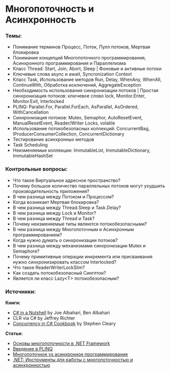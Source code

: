 # Многопоточность и Асинхронность

### Темы:

* Понимание терминов Процесс, Поток, Пулл потоков, Мертвая блокировка
* Понимание концепций Многопоточного программирования, Асинхронного программирования и Параллелизма
* Класс Thread: Start, Join, Abort, Sleep \| Фоновые и активные потоки
* Ключевые слова async и await, Syncronization Context
* Класс Task, Использование методов Run, Delay, WhenAny, WhenAll, ContinueWith, Обработка исключений, AggregateException
* Необходимость использования синхронизации потоков \| Простая синхронизация потоков: ключевое слово lock, Monitor.Enter, Monitor.Exit, Interlocked
* PLINQ: Parallel.For, Parallel.ForEach, AsParallel, AsOrdered, WithCancellation
* Сихнронизация потоков: Mutex, Semaphor, AutoResetEvent, ManualResetEvent, Reader/Writer Locks, volatile
* Использование потокобезопасных коллекций: ConcurrentBag, IProducerConsumerCollection, ConcurrentDictionary
* Тестирование асинхронных методов
* Task Scheduling
* Неизменяемые коллекции: ImmutableList, ImmutableDictionary, ImmutableHashSet

### Контрольные вопросы:

* Что такое Виртуальное адресное пространство?
* Почему большое количество параллельных потоков могут ухудшить производительность приложения?
* В чем разница между Потоком и Процессом?
* Когда возникает Мертвая блокировка?
* В чем разница между Thread.Sleep и Task.Delay?
* В чем разница между Lock и Monitor?
* В чем разница между Thread и Task?
* Почему неизменяемые типы являются потокобезопасными?
* В чем разница между Многопоточным и Асинхронным программированием?
* Когда нужно думать о синхронизации потоков?
* В чем разница между механизмами синхронизации Mutex и Semaphore?
* Почему примитивные операции инкремента или присваивания нужно синхронизировать классом Interlocked?
* Что такое ReaderWriterLockSlim?
* Как создать потокобезопасный Синглтон?
* Является ли класс Lazy&lt;T&gt; потокобезопасным?

### **Источники:**

**Книги:**

* [C\# in a Nutshell](http://www.albahari.com/nutshell/bookcontents.aspx) by Joe Albahari, Ben Albahari
* CLR via C\# by Jeffrey Richter
* [Concurrency in C\# Cookbook](https://www.amazon.com/Concurrency-Cookbook-Asynchronous-Multithreaded-Programming/dp/149205450X/ref=dp_ob_title_bk) by Stephen Cleary

**Статьи:**

* [Основы многопоточности в .NET Framework](https://habr.com/ru/company/nix/blog/260745/)
* [Введение в PLINQ](https://docs.microsoft.com/ru-ru/dotnet/standard/parallel-programming/introduction-to-plinq)
* [Многопоточное vs асинхронное программирование](https://ru.stackoverflow.com/questions/445768/%d0%9c%d0%bd%d0%be%d0%b3%d0%be%d0%bf%d0%be%d1%82%d0%be%d1%87%d0%bd%d0%be%d0%b5-vs-%d0%b0%d1%81%d0%b8%d0%bd%d1%85%d1%80%d0%be%d0%bd%d0%bd%d0%be%d0%b5-%d0%bf%d1%80%d0%be%d0%b3%d1%80%d0%b0%d0%bc%d0%bc%d0%b8%d1%80%d0%be%d0%b2%d0%b0%d0%bd%d0%b8%d0%b5)
* [.NET: Инструменты для работы с многопоточностью и асинхронностью](https://habr.com/ru/post/452094/)



